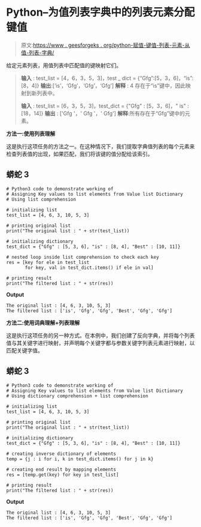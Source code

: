 # Python–为值列表字典中的列表元素分配键值

> 原文:[https://www . geesforgeks . org/python-赋值-键值-列表-元素-从值-列表-字典/](https://www.geeksforgeeks.org/python-assigning-key-values-to-list-elements-from-value-list-dictionary/)

给定元素列表，用值列表中匹配值的键映射它们。

> **输入** : test_list = [4，6，3，5，3]，test _ dict = {“Gfg”:[5，3，6]，“is”:[8，4]}
> **输出**:[‘is’，‘Gfg’，‘Gfg’，‘Gfg’]
> **解释** : 4 存在于“is”键中，因此映射到新列表中。
> 
> **输入** : test_list = [6，3，5，3]，test_dict = {"Gfg" : [5，3，6]，" is" : [18，14]}
> **输出** : ['Gfg '，' Gfg '，' Gfg']
> **解释**:所有存在于“Gfg”键中的元素。

**方法一:使用列表理解**

这是执行这项任务的方法之一。在这种情况下，我们提取字典值列表的每个元素来检查列表值的出现，如果匹配，我们将该键的值分配给该索引。

## 蟒蛇 3

```
# Python3 code to demonstrate working of 
# Assigning Key values to list elements from Value list Dictionary
# Using list comprehension

# initializing list
test_list = [4, 6, 3, 10, 5, 3]

# printing original list
print("The original list : " + str(test_list))

# initializing dictionary 
test_dict = {"Gfg" : [5, 3, 6], "is" : [8, 4], "Best" : [10, 11]}

# nested loop inside list comprehension to check each key 
res = [key for ele in test_list
       for key, val in test_dict.items() if ele in val]

# printing result 
print("The filtered list : " + str(res))
```

**Output**

```
The original list : [4, 6, 3, 10, 5, 3]
The filtered list : ['is', 'Gfg', 'Gfg', 'Best', 'Gfg', 'Gfg']

```

**方法二:使用词典理解+列表理解**

这是执行这项任务的另一种方式。在本例中，我们创建了反向字典，并将每个列表值与其关键字进行映射，并声明每个关键字都与参数关键字列表元素进行映射，以匹配关键字值。

## 蟒蛇 3

```
# Python3 code to demonstrate working of 
# Assigning Key values to list elements from Value list Dictionary
# Using dictionary comprehension + list comprehension

# initializing list
test_list = [4, 6, 3, 10, 5, 3]

# printing original list
print("The original list : " + str(test_list))

# initializing dictionary 
test_dict = {"Gfg" : [5, 3, 6], "is" : [8, 4], "Best" : [10, 11]}

# creating inverse dictionary of elements 
temp = {j : i for i, k in test_dict.items() for j in k}

# creating end result by mapping elements
res = [temp.get(key) for key in test_list]

# printing result 
print("The filtered list : " + str(res))
```

**Output**

```
The original list : [4, 6, 3, 10, 5, 3]
The filtered list : ['is', 'Gfg', 'Gfg', 'Best', 'Gfg', 'Gfg']

```